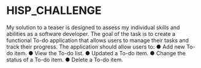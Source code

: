 # HISP_CHALLENGE
My solution to a teaser is designed to assess my individual skills and abilities as a software developer.
The goal of the task is to create a functional To-do application that allows users to manage their tasks and track their progress. The application should allow users to:
●	Add new To-do item.
●	View the To-do list.
●	Updated a To-do item.
●	Change the status of a To-do item.
●	Delete a To-do item.
